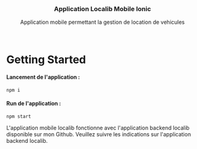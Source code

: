 <br />
<div align="center">


<h3 align="center">Application Localib Mobile Ionic</h3>

  <p align="center">
    Application mobile permettant la gestion de location de vehicules 
    <br />
    <br />
    <br />
  </p>
</div>

<!-- ABOUT THE PROJECT -->

# Getting Started 

#### Lancement de l'application :
```
npm i
```

#### Run de l'application  :
```
npm start
```

L'application mobile localib fonctionne avec l'application backend localib disponible sur mon Github. Veuillez suivre les indications sur l'application backend localib.
